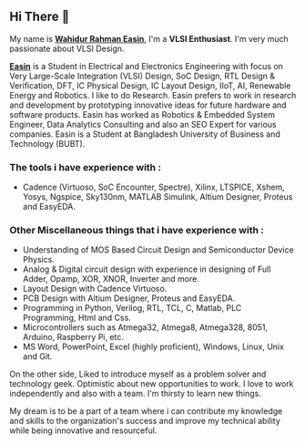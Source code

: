 ## Hi There 👋

My name is __[Wahidur Rahman Easin](https://www.linkedin.com/in/wahidur-r-easin/)__, I'm a __VLSI Enthusiast__. I'm very much passionate about VLSI Design.

__[Easin](https://www.linkedin.com/in/wahidur-r-easin/)__ is a Student in Electrical and Electronics Engineering with focus on Very Large-Scale Integration (VLSI) Design, SoC Design, RTL Design & Verification, DFT, IC Physical Design, IC Layout Design, IIoT, AI, Renewable Energy and Robotics. I like to do Research. Easin prefers to work in research and development by prototyping innovative ideas for future hardware and software products. Easin has worked as Robotics & Embedded System Engineer, Data Analytics Consulting and also an SEO Expert for various companies. Easin is a Student at Bangladesh University of Business and Technology (BUBT).

### The tools i have experience with :  
- Cadence (Virtuoso, SoC Encounter, Spectre), Xilinx, LTSPICE, Xshem, Yosys, Ngspice, Sky130nm, MATLAB Simulink, Altium Designer, Proteus and EasyEDA.

### Other Miscellaneous things that i have experience with :
- Understanding of MOS Based Circuit Design and Semiconductor Device Physics.
- Analog & Digital circuit design with experience in designing of Full Adder, Opamp, XOR, XNOR, Inverter and more.
- Layout Design with Cadence Virtuoso.
- PCB Design with Altium Designer, Proteus and EasyEDA.
- Programming in Python, Verilog, RTL, TCL, C, Matlab, PLC Programming, Html and Css.
- Microcontrollers such as Atmega32, Atmega8, Atmega328, 8051, Arduino, Raspberry Pi, etc.
- MS Word, PowerPoint, Excel (highly proficient), Windows, Linux, Unix and Git.

On the other side, Liked to introduce myself as a problem solver and technology geek. Optimistic about new opportunities to work. I love to work independently and also with a team. I'm thirsty to learn new things.

My dream is to be a part of a team where i can contribute my knowledge and skills to the organization's success and improve my technical ability while being innovative and resourceful.
